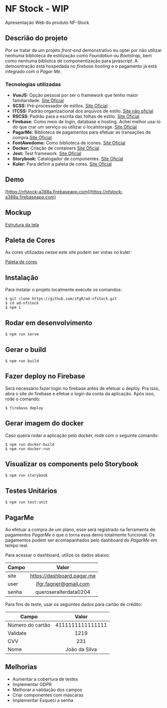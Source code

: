 # NF Stock - WIP
Apresentação Web do produto NF-Stock

## Descrião do projeto
Por se tratar de um projeto *front-end* demonstrativo eu optei por não utilizar nenhuma biblioteca de estilização como *Foundation* ou *Bootstrap*, bem como nenhuma bibliotca de componentização para javascript. A demosntração está hospedada no *firebase hosting* e o pagamento já está integrado com o *Pagar Me*.

### Tecnologias utilizadas
* **VueJS:** Opção pessoal por ser o framework que tenho maior familiaridade. [Site Oficial](https://vuejs.org/)
* **SCSS:** Pré-processador de estilos. [Site Oficial](https://sass-lang.com/)
* **ITCSS:** Padrão organizacional dos arquivos de estilo. [Site não oficial](https://www.xfive.co/blog/itcss-scalable-maintainable-css-architecture/)
* **RSCSS**: Padrão para a escrita das folhas de estilo. [Site Oficial](https://rscss.io/)
* **Firebase:** Como meio de login, database e hosting. Achei melhor usa-lo do que crar um serviço ou utilizar o localstorage. [Site Oficial](https://firebase.google.com/?gclid=CjwKCAjwp_zkBRBBEiwAndwD9bgJi2eYxx1O_FsKvpnfCNjhNvgwKXQ5FUE2WBFphv3jdznopS2axhoCAAYQAvD_BwE)
* **PagarMe:** Biblioteca de pagamentos para efetuar as transações de compra.[Site Oficial](https://pagar.me/)
* **FontAwedome:** Como biblioteca de ícones. [Site Oficial](https://fontawesome.com/)
* **Docker:** Criação de containers [Site Oficial](https://www.docker.com/)
* **Jest:** Test framework. [Site Oficial](https://jestjs.io/)
* **Storybook:** Catalogador de componentes. [Site Oficial](https://storybook.js.org/)
* **Kuler:** Para definir a paleta de cores. [Site Oficial](https://color.adobe.com/pt/create/color-wheel/)

## Demo
[https://nfstock-a388a.firebaseapp.com](https://nfstock-a388a.firebaseapp.com)

## Mockup
[Estrutura da tela](https://github.com/iFgR/ad-nfstock/blob/master/.documents/NFStock.jpg?raw=true)

## Paleta de Cores
As cores utilizadas nesse este site podem ser vistas no kuler:

[Paleta de cores](https://color.adobe.com/pt/NF-STock-color-theme-12264757/)


## Instalação
Para instalar o projeto localmente execute os comandos:
```
$ git clone https://github.com/iFgR/ad-nfstock.git
$ cd ad-nfstock
$ npm i
```

## Rodar em desenvolvimento
```
$ npm run serve
```

## Gerar o build
```
$ npm run build
```

## Fazer deploy no Firebase
Será necessário fazer login no firebase antes de efetuar o deploy. Pra isso, abra o site do firebase e efetue o login da conta da aplicação.
Após isso, rode o comando:
```
$ firebase deploy
```

## Gerar imagem do docker
Caso queira rodar a aplicação pelo docker, rode com o seguinte comando:
```
$ npm run docker-build
$ npm run docker-run
```

## Visualizar os components pelo Storybook
```
$ npm run storybook
```

## Testes Unitários
```
$ npm run test:unit
```

## PagarMe
Ao efetuar a compra de um plano, esse será registrado na ferramenta de pagamentos *PagarMe* o que o torna essa demo totalmente funcional.
Os pagamentos podem ser acomapanhados pelo dashboard do *PagarMe* em tempo real.

Para acessar o dashboard, utilize os dados abaixo:

| Campo        | Valor           |
| ------------- |:-------------:|
| site      | https://dashboard.pagar.me |
| user      | ifgr.fagner@gmail.com      |
| senha | queroseralterdata0204      |


Para fins de teste, usar os seguintes dados para  cartão de crédito:

| Campo        | Valor           |
| ------------- |:-------------:|
| Número do cartão      | 4111111111111111 |
| Validate      | 1219      |
| CVV | 231      |
| Nome | João da Silva      |

## Melhorias
* Aumentar a cobertura de testes
* Implementar GDPR
* Melhorar a validação dos campos
* Criar componentes com máscaras
* Implementar Esqueci a senha
